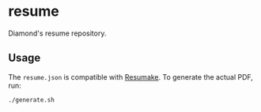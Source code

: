 # resume

Diamond's resume repository.

## Usage

The `resume.json` is compatible with [Resumake](https://resumake.io/). To
generate the actual PDF, run:

```sh
./generate.sh
```
